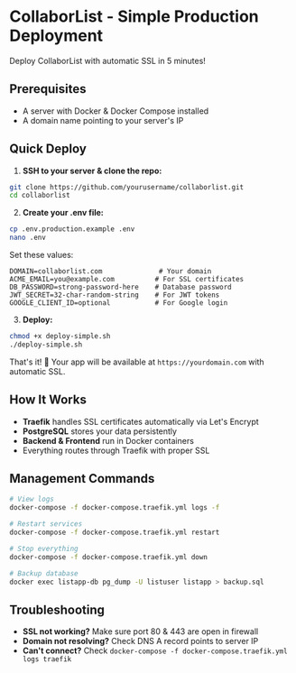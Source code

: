 # CollaborList - Simple Production Deployment

Deploy CollaborList with automatic SSL in 5 minutes!

## Prerequisites
- A server with Docker & Docker Compose installed
- A domain name pointing to your server's IP

## Quick Deploy

1. **SSH to your server & clone the repo:**
```bash
git clone https://github.com/yourusername/collaborlist.git
cd collaborlist
```

2. **Create your .env file:**
```bash
cp .env.production.example .env
nano .env
```

Set these values:
```env
DOMAIN=collaborlist.com              # Your domain
ACME_EMAIL=you@example.com          # For SSL certificates
DB_PASSWORD=strong-password-here    # Database password
JWT_SECRET=32-char-random-string    # For JWT tokens
GOOGLE_CLIENT_ID=optional           # For Google login
```

3. **Deploy:**
```bash
chmod +x deploy-simple.sh
./deploy-simple.sh
```

That's it! 🎉 Your app will be available at `https://yourdomain.com` with automatic SSL.

## How It Works

- **Traefik** handles SSL certificates automatically via Let's Encrypt
- **PostgreSQL** stores your data persistently
- **Backend & Frontend** run in Docker containers
- Everything routes through Traefik with proper SSL

## Management Commands

```bash
# View logs
docker-compose -f docker-compose.traefik.yml logs -f

# Restart services
docker-compose -f docker-compose.traefik.yml restart

# Stop everything
docker-compose -f docker-compose.traefik.yml down

# Backup database
docker exec listapp-db pg_dump -U listuser listapp > backup.sql
```

## Troubleshooting

- **SSL not working?** Make sure port 80 & 443 are open in firewall
- **Domain not resolving?** Check DNS A record points to server IP
- **Can't connect?** Check `docker-compose -f docker-compose.traefik.yml logs traefik`
